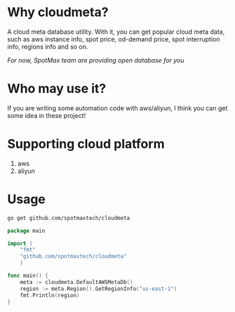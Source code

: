 # Why cloudmeta?
A cloud meta database utility. With it, you can get popular cloud meta data, such as aws instance info,
spot price, od-demand price, spot interruption info, regions info and so on.

*For now, SpotMax team are providing open database for you*

# Who may use it?
If you are writing some automation code with aws/aliyun, I think you can get some idea in these project!

# Supporting cloud platform
1. aws
2. aliyun

# Usage 

```bash
go get github.com/spotmaxtech/cloudmeta
```

```go
package main

import (
	"fmt"
	"github.com/spotmaxtech/cloudmeta"
	)

func main() {
	meta := cloudmeta.DefaultAWSMetaDb()
	region := meta.Region().GetRegionInfo("us-east-1")
	fmt.Println(region)
}
```